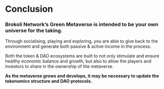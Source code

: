 # Conclusion

### Brokoli Network’s Green Metaverse is intended to be your own universe for the taking.&#x20;

Through socialising, playing and exploring, you are able to give back to the environment and generate both passive & active income in the process.

Both the token & DAO ecosystems are built to not only stimulate and ensure healthy economic balance and growth, but also to allow the players and investors to share in the ownership of the metaverse.&#x20;

**As the metaverse grows and develops, it may be necessary to update the tokenomics structure and DAO protocols.**

